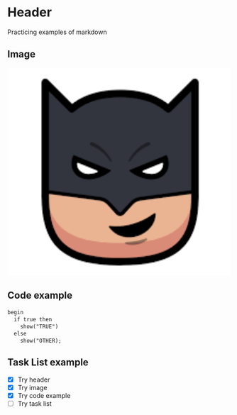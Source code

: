 # Header

Practicing examples of markdown

## Image
![I'm Batman](https://github.com/marcehluna/communicate-using-markdown/blob/ab344b21827fc896b7ed349d5636298df73e92e2/batman.png)

## Code example
```
begin
  if true then
    show("TRUE")
  else
    show("OTHER);
```
    
## Task List example

- [X] Try header
- [X] Try image
- [X] Try code example
- [ ] Try task list
